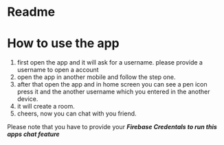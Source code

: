 # Readme
# How to use the app
1. first open the app and it will ask for a username. please provide a username to open a account
2. open the app in another mobile and follow the step one.
3. after that open the app and in home screen you can see a pen icon press it and the another username which you entered in the another device.
4. it will create a room.
5. cheers, now you can chat with you friend.

Please note that you have to provide your ***Firebase Credentals to run this apps chat feature***
